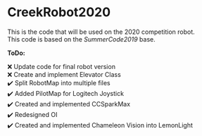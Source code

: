 # CreekRobot2020
  
This is the code that will be used on the 2020 competition robot.  
This code is based on the *SummerCode2019* base.  

**ToDo:**  
  
❌ Update code for final robot version  
❌ Create and implement Elevator Class  
✔️ Split RobotMap into multiple files  
✔️ Added PilotMap for Logitech Joystick  
✔️ Created and implemented CCSparkMax  
✔️ Redesigned OI  
✔️ Created and implemented Chameleon Vision into LemonLight  